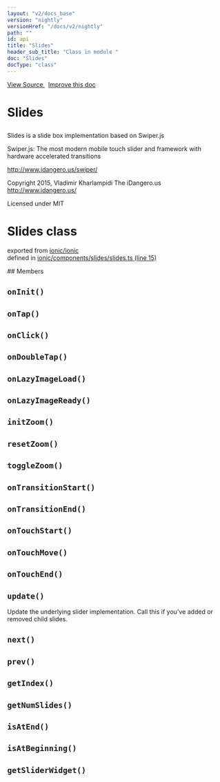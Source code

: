 ```yaml
---
layout: "v2/docs_base"
version: "nightly"
versionHref: "/docs/v2/nightly"
path: ""
id: api
title: "Slides"
header_sub_title: "Class in module "
doc: "Slides"
docType: "class"
---
```



<div class="improve-docs">
  <a href='http://github.com/driftyco/ionic2/tree/master/ionic/components/slides/slides.ts#L14'>
    View Source
  </a>
  &nbsp;
  <a href='http://github.com/driftyco/ionic2/edit/master/ionic/components/slides/slides.ts#L14'>
    Improve this doc
  </a>
</div>




<h1 class="api-title">

  Slides



</h1>





<p>Slides is a slide box implementation based on Swiper.js</p>
<p>Swiper.js:
The most modern mobile touch slider and framework with hardware accelerated transitions</p>
<p><a href="http://www.idangero.us/swiper/">http://www.idangero.us/swiper/</a></p>
<p>Copyright 2015, Vladimir Kharlampidi
The iDangero.us
<a href="http://www.idangero.us/">http://www.idangero.us/</a></p>
<p>Licensed under MIT</p>


<h1 class="class export">Slides <span class="type">class</span></h1>
<p class="module">exported from <a href='undefined'>ionic/ionic</a><br/>
defined in <a href="https://github.com/driftyco/ionic2/tree/master/ionic/components/slides/slides.ts#L15-L445">ionic/components/slides/slides.ts (line 15)</a>
</p>
## Members

<div id="onInit"></div>
<h2>
  <code>onInit()</code>

</h2>












<div id="onTap"></div>
<h2>
  <code>onTap()</code>

</h2>












<div id="onClick"></div>
<h2>
  <code>onClick()</code>

</h2>












<div id="onDoubleTap"></div>
<h2>
  <code>onDoubleTap()</code>

</h2>












<div id="onLazyImageLoad"></div>
<h2>
  <code>onLazyImageLoad()</code>

</h2>












<div id="onLazyImageReady"></div>
<h2>
  <code>onLazyImageReady()</code>

</h2>












<div id="initZoom"></div>
<h2>
  <code>initZoom()</code>

</h2>












<div id="resetZoom"></div>
<h2>
  <code>resetZoom()</code>

</h2>












<div id="toggleZoom"></div>
<h2>
  <code>toggleZoom()</code>

</h2>












<div id="onTransitionStart"></div>
<h2>
  <code>onTransitionStart()</code>

</h2>












<div id="onTransitionEnd"></div>
<h2>
  <code>onTransitionEnd()</code>

</h2>












<div id="onTouchStart"></div>
<h2>
  <code>onTouchStart()</code>

</h2>












<div id="onTouchMove"></div>
<h2>
  <code>onTouchMove()</code>

</h2>












<div id="onTouchEnd"></div>
<h2>
  <code>onTouchEnd()</code>

</h2>












<div id="update"></div>
<h2>
  <code>update()</code>

</h2>

Update the underlying slider implementation. Call this if you've added or removed
child slides.











<div id="next"></div>
<h2>
  <code>next()</code>

</h2>












<div id="prev"></div>
<h2>
  <code>prev()</code>

</h2>












<div id="getIndex"></div>
<h2>
  <code>getIndex()</code>

</h2>












<div id="getNumSlides"></div>
<h2>
  <code>getNumSlides()</code>

</h2>












<div id="isAtEnd"></div>
<h2>
  <code>isAtEnd()</code>

</h2>












<div id="isAtBeginning"></div>
<h2>
  <code>isAtBeginning()</code>

</h2>












<div id="getSliderWidget"></div>
<h2>
  <code>getSliderWidget()</code>

</h2>












